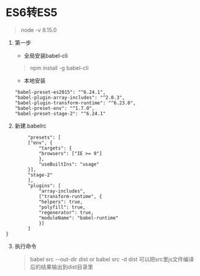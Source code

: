 # ES6转ES5

> node -v
> 8.15.0

1. 第一步
   - 全局安装babel-cli
    > npm install -g babel-cli
   - 本地安装

    ```"babel-cli": "^6.26.0",
    "babel-preset-es2015": "^6.24.1",
    "babel-plugin-array-includes": "^2.0.3",
    "babel-plugin-transform-runtime": "^6.23.0",
    "babel-preset-env": "^1.7.0",
    "babel-preset-stage-2": "^6.24.1"
    ```

2. 新建.babelrc

```{
        "presets": [
        ["env", {
            "targets": {
            "browsers": ["IE >= 9"]
            },
            "useBuiltIns": "usage"
        }],
        "stage-2"
        ],
        "plugins": [
            "array-includes",
            ["transform-runtime", {
            "helpers": true,
            "polyfill": true,
            "regenerator": true,
            "moduleName": "babel-runtime"
            }]
        ]
}
```

3. 执行命令
    > babel src --out-dir dist
    > or
    > babel src -d dist
    > 可以把src里js文件编译后的结果输出到dist目录里
